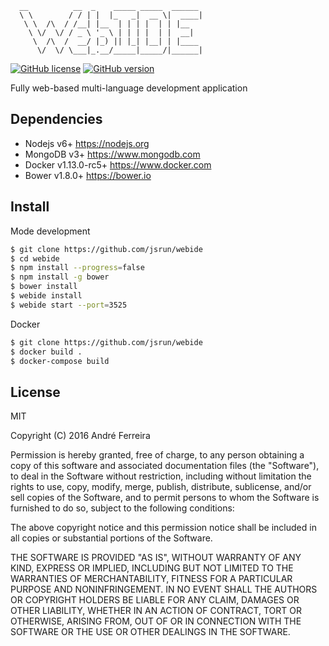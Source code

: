``` 
  __          __  _    _____ _____  ______ 
  \ \        / / | |  |_   _|  __ \|  ____|
   \ \  /\  / /__| |__  | | | |  | | |__   
    \ \/  \/ / _ \ '_ \ | | | |  | |  __|  
     \  /\  /  __/ |_) || |_| |__| | |____ 
      \/  \/ \___|_.__/_____|_____/|______|                                                                                                                                                                                                                                                                                                                                                                                                                                                  
```                                                                                                                                                 

[![GitHub license](https://img.shields.io/badge/license-MIT-blue.svg)](https://raw.githubusercontent.com/jsrun/webide/master/LICENSE)
[![GitHub version](https://badge.fury.io/gh/jsrun%2Fwebide.svg)](https://badge.fury.io/gh/jsrun%2Fwebide)

Fully web-based multi-language development application

## Dependencies

* Nodejs v6+ https://nodejs.org
* MongoDB v3+ https://www.mongodb.com
* Docker v1.13.0-rc5+ https://www.docker.com
* Bower v1.8.0+ https://bower.io

## Install

Mode development
```bash
$ git clone https://github.com/jsrun/webide
$ cd webide
$ npm install --progress=false
$ npm install -g bower
$ bower install
$ webide install
$ webide start --port=3525
```

Docker
```bash
$ git clone https://github.com/jsrun/webide
$ docker build .
$ docker-compose build
```

## License

  MIT
  
  Copyright (C) 2016 André Ferreira

  Permission is hereby granted, free of charge, to any person obtaining a copy of this software and associated documentation files (the "Software"), to deal in the Software without restriction, including without limitation the rights to use, copy, modify, merge, publish, distribute, sublicense, and/or sell copies of the Software, and to permit persons to whom the Software is furnished to do so, subject to the following conditions:

  The above copyright notice and this permission notice shall be included in all copies or substantial portions of the Software.

  THE SOFTWARE IS PROVIDED "AS IS", WITHOUT WARRANTY OF ANY KIND, EXPRESS OR IMPLIED, INCLUDING BUT NOT LIMITED TO THE WARRANTIES OF MERCHANTABILITY, FITNESS FOR A PARTICULAR PURPOSE AND NONINFRINGEMENT. IN NO EVENT SHALL THE AUTHORS OR COPYRIGHT HOLDERS BE LIABLE FOR ANY CLAIM, DAMAGES OR OTHER LIABILITY, WHETHER IN AN ACTION OF CONTRACT, TORT OR OTHERWISE, ARISING FROM, OUT OF OR IN CONNECTION WITH THE SOFTWARE OR THE USE OR OTHER DEALINGS IN THE SOFTWARE.